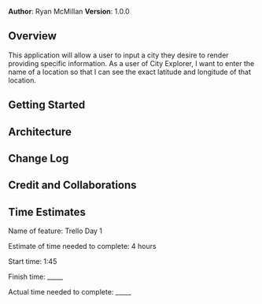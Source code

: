 **Author**: Ryan McMillan
**Version**: 1.0.0 
<!-- (increment the patch/fix version number if you make more commits past your first submission) -->

## Overview
<!-- Provide a high level overview of what this application is and why you are building it, beyond the fact that it's an assignment for this class. (i.e. What's your problem domain?) -->
This application will allow a user to input a city they desire to render providing specific information. As a user of City Explorer, I want to enter the name of a location so that I can see the exact latitude and longitude of that location.

## Getting Started
<!-- What are the steps that a user must take in order to build this app on their own machine and get it running? -->

## Architecture
<!-- Provide a detailed description of the application design. What technologies (languages, libraries, etc) you're using, and any other relevant design information. -->

## Change Log
<!-- Use this area to document the iterative changes made to your application as each feature is successfully implemented. Use time stamps. Here's an example:

01-01-2001 4:59pm - Application now has a fully-functional express server, with a GET route for the location resource. -->

## Credit and Collaborations
<!-- Give credit (and a link) to other people or resources that helped you build this application. -->

## Time Estimates
Name of feature: Trello Day 1

Estimate of time needed to complete: 4 hours

Start time: 1:45

Finish time: _____

Actual time needed to complete: _____

<!-- Const API_KEY = process.env.API_KEY -->
